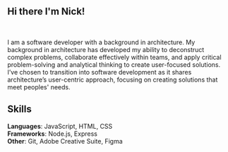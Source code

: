 ## Hi there I'm Nick! 
<br>


I am a software developer with a background in architecture. My background in architecture has developed my ability to deconstruct complex problems, collaborate effectively within teams, and apply critical problem-solving and analytical thinking to create user-focused solutions. I’ve chosen to transition into software development as it shares architecture’s user-centric approach, focusing on creating solutions that meet peoples' needs.
<br>

## Skills 

**Languages**: JavaScript, HTML, CSS  
**Frameworks**: Node.js, Express  
**Other**: Git, Adobe Creative Suite, Figma  
